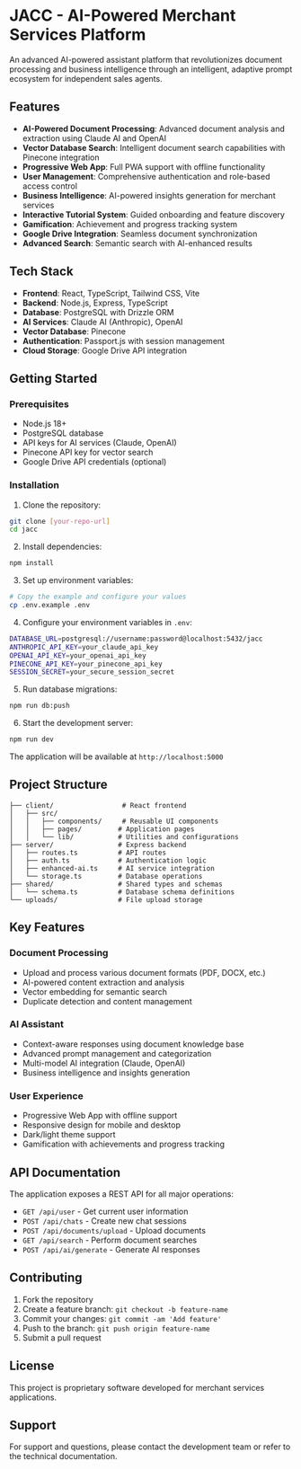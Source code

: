 # JACC - AI-Powered Merchant Services Platform

An advanced AI-powered assistant platform that revolutionizes document processing and business intelligence through an intelligent, adaptive prompt ecosystem for independent sales agents.

## Features

- **AI-Powered Document Processing**: Advanced document analysis and extraction using Claude AI and OpenAI
- **Vector Database Search**: Intelligent document search capabilities with Pinecone integration
- **Progressive Web App**: Full PWA support with offline functionality
- **User Management**: Comprehensive authentication and role-based access control
- **Business Intelligence**: AI-powered insights generation for merchant services
- **Interactive Tutorial System**: Guided onboarding and feature discovery
- **Gamification**: Achievement and progress tracking system
- **Google Drive Integration**: Seamless document synchronization
- **Advanced Search**: Semantic search with AI-enhanced results

## Tech Stack

- **Frontend**: React, TypeScript, Tailwind CSS, Vite
- **Backend**: Node.js, Express, TypeScript
- **Database**: PostgreSQL with Drizzle ORM
- **AI Services**: Claude AI (Anthropic), OpenAI
- **Vector Database**: Pinecone
- **Authentication**: Passport.js with session management
- **Cloud Storage**: Google Drive API integration

## Getting Started

### Prerequisites

- Node.js 18+ 
- PostgreSQL database
- API keys for AI services (Claude, OpenAI)
- Pinecone API key for vector search
- Google Drive API credentials (optional)

### Installation

1. Clone the repository:
```bash
git clone [your-repo-url]
cd jacc
```

2. Install dependencies:
```bash
npm install
```

3. Set up environment variables:
```bash
# Copy the example and configure your values
cp .env.example .env
```

4. Configure your environment variables in `.env`:
```bash
DATABASE_URL=postgresql://username:password@localhost:5432/jacc
ANTHROPIC_API_KEY=your_claude_api_key
OPENAI_API_KEY=your_openai_api_key
PINECONE_API_KEY=your_pinecone_api_key
SESSION_SECRET=your_secure_session_secret
```

5. Run database migrations:
```bash
npm run db:push
```

6. Start the development server:
```bash
npm run dev
```

The application will be available at `http://localhost:5000`

## Project Structure

```
├── client/                 # React frontend
│   ├── src/
│   │   ├── components/     # Reusable UI components
│   │   ├── pages/         # Application pages
│   │   └── lib/           # Utilities and configurations
├── server/                # Express backend
│   ├── routes.ts          # API routes
│   ├── auth.ts            # Authentication logic
│   ├── enhanced-ai.ts     # AI service integration
│   └── storage.ts         # Database operations
├── shared/                # Shared types and schemas
│   └── schema.ts          # Database schema definitions
└── uploads/               # File upload storage
```

## Key Features

### Document Processing
- Upload and process various document formats (PDF, DOCX, etc.)
- AI-powered content extraction and analysis
- Vector embedding for semantic search
- Duplicate detection and content management

### AI Assistant
- Context-aware responses using document knowledge base
- Advanced prompt management and categorization
- Multi-model AI integration (Claude, OpenAI)
- Business intelligence and insights generation

### User Experience
- Progressive Web App with offline support
- Responsive design for mobile and desktop
- Dark/light theme support
- Gamification with achievements and progress tracking

## API Documentation

The application exposes a REST API for all major operations:

- `GET /api/user` - Get current user information
- `POST /api/chats` - Create new chat sessions
- `POST /api/documents/upload` - Upload documents
- `GET /api/search` - Perform document searches
- `POST /api/ai/generate` - Generate AI responses

## Contributing

1. Fork the repository
2. Create a feature branch: `git checkout -b feature-name`
3. Commit your changes: `git commit -am 'Add feature'`
4. Push to the branch: `git push origin feature-name`
5. Submit a pull request

## License

This project is proprietary software developed for merchant services applications.

## Support

For support and questions, please contact the development team or refer to the technical documentation.